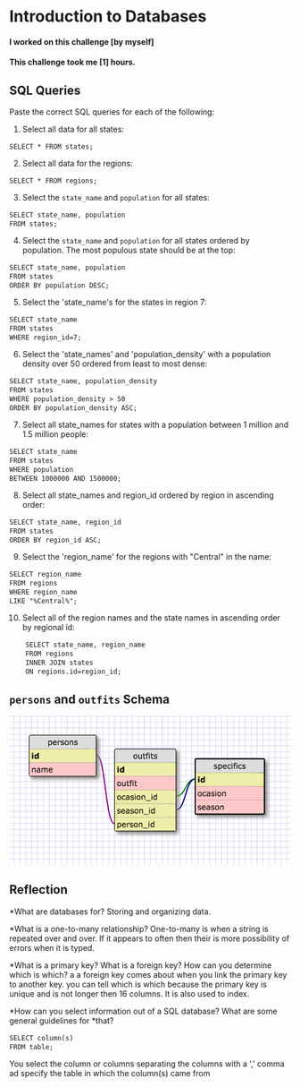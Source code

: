 # Introduction to Databases

#### I worked on this challenge [by myself]
#### This challenge took me [1] hours.

## SQL Queries

Paste the correct SQL queries for each of the following:

1. Select all data for all states:
```sqlite3
SELECT * FROM states;
```

2. Select all data for the regions:
```sqlite3
SELECT * FROM regions;
```

3. Select the `state_name` and `population` for all states:
```sqlite3
SELECT state_name, population
FROM states;
```

4. Select the `state_name` and `population` for all states ordered by population. The most populous state should be at the top:
```sqlite3
SELECT state_name, population
FROM states
ORDER BY population DESC;
```

5. Select the 'state_name's for the states in region 7:
```sqlite3
SELECT state_name
FROM states
WHERE region_id=7;
```

6. Select the 'state_names' and 'population_density' with a population density over 50 ordered from least to most dense:
```sqlite3
SELECT state_name, population_density
FROM states
WHERE population_density > 50
ORDER BY population_density ASC;
```

7. Select all state_names for states with a population between 1 million and 1.5 million people:
```sqlite3
SELECT state_name
FROM states
WHERE population
BETWEEN 1000000 AND 1500000;
```

8. Select all state_names and region_id ordered by region in ascending order:
```sqlite3
SELECT state_name, region_id
FROM states
ORDER BY region_id ASC;
```

9. Select the 'region_name' for the regions with "Central" in the name:
```sqlite3
SELECT region_name
FROM regions
WHERE region_name
LIKE "%Central%";
```

10. Select all of the region names and the state names in ascending order by regional id:
```sqlite3
	SELECT state_name, region_name
	FROM regions
	INNER JOIN states
	ON regions.id=region_id;
```

## `persons` and `outfits` Schema
![Image of tables](https://github.com/frankiebee/phase-0/blob/master/week-8/intro-to-databases/screen_shot.png)



## Reflection
*What are databases for?
Storing and organizing data.

*What is a one-to-many relationship?
One-to-many is when a string is repeated over and over. If it appears to often then
their is more possibility of errors when it is typed.

*What is a primary key? What is a foreign key? How can you determine which is which?
a a foreign key comes about when you link the primary key to another key. you can tell which is which because the primary key is unique and is not longer then 16 columns. It is also used to index.

*How can you select information out of a SQL database? What are some general guidelines for
*that?
```sqlite3
SELECT column(s)
FROM table;
```
You select the column or columns separating the columns with a ',' comma ad specify the table in which the column(s) came from
